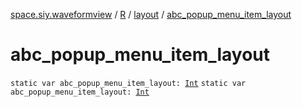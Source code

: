 [space.siy.waveformview](../../index.md) / [R](../index.md) / [layout](index.md) / [abc_popup_menu_item_layout](./abc_popup_menu_item_layout.md)

# abc_popup_menu_item_layout

`static var abc_popup_menu_item_layout: `[`Int`](https://kotlinlang.org/api/latest/jvm/stdlib/kotlin/-int/index.html)
`static var abc_popup_menu_item_layout: `[`Int`](https://kotlinlang.org/api/latest/jvm/stdlib/kotlin/-int/index.html)